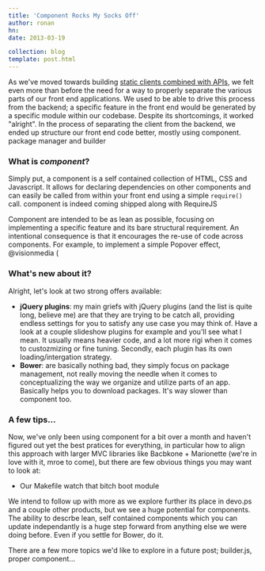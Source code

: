 ```yaml
---
title: 'Component Rocks My Socks Off'
author: ronan
hn: 
date: 2013-03-19

collection: blog
template: post.html
---
```


As we've moved towards building [static clients combined with APIs](http://devo.ps/blog/2013/01/31/farewell-to-regular-web-development-approaches.html), we felt even more than before the need for a way to properly separate the various parts of our front end applications. We used to be able to drive this process from the backend; a specific feature in the front end would be generated by a specific module within our codebase. Despite its shortcomings, it worked "alright". In the process of separating the client from the backend, we ended up structure our front end code better, mostly using component. package manager and builder

### What is *component*?

Simply put, a component is a self contained collection of HTML, CSS and Javascript. It allows for declaring dependencies on other components and can easily be called from within your front end using a simple `require()` call. component is indeed coming shipped along with RequireJS 

Component are intended to be as lean as possible, focusing on implementing a specific feature and its bare structural requirement. An intentional consequence is that it encourages the re-use of code across components. For example, to implement a simple Popover effect, @visionmedia ( 

### What's new about it?

Alright, let's look at two strong offers available:

- **jQuery plugins**: my main griefs with jQuery plugins (and the list is quite long, believe me) are that they are trying to be catch all, providing endless settings for you to satisfy any use case you may think of. Have a look at a couple slideshow plugins for example and you'll see what I mean. It usually means heavier code, and a lot more rigi when it comes to custozmizing or fine tuning. Secondly, each plugin has its own loading/intergation strategy.
- **Bower**: are basically nothing bad, they simply focus on package management, not really moving the needle when it comes to conceptualizing the way we organize and utilize parts of an app. Basically helps you to download packages. It's way slower than component too.

### A few tips...

Now, we've only been using component for a bit over a month and haven't figured out yet the best pratices for everything, in particular how to align this approach with larger MVC libraries like Bacbkone + Marionette (we're in love with it, mroe to come), but there are few obvious things you may want to look at:

- Our Makefile
watch that bitch
boot module

We intend to follow up with more as we explore further its place in devo.ps and a couple other products, but we see a huge potential for components. The ability to descrbe lean, self contained components which you can update independantly is a huge step forward from anything else we were doing before. Even if you settle for Bower, do it.

There are a few more topics we'd like to explore in a future post; builder.js, proper component...
